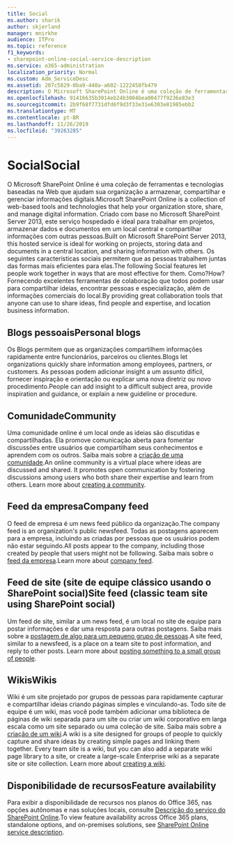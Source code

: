 ```yaml
---
title: Social
ms.author: sharik
author: skjerland
manager: mnirkhe
audience: ITPro
ms.topic: reference
f1_keywords:
- sharepoint-online-social-service-description
ms.service: o365-administration
localization_priority: Normal
ms.custom: Adm_ServiceDesc
ms.assetid: 207c5829-0ba9-440a-a602-1222458fb479
description: O Microsoft SharePoint Online é uma coleção de ferramentas e tecnologias baseadas na Web que ajudam sua organização a armazenar, compartilhar e gerenciar informações digitais. Criado com base no Microsoft SharePoint Server 2013, este serviço hospedado é ideal para trabalhar em projetos, armazenar dados e documentos em um local central e compartilhar informações com outras pessoas.
ms.openlocfilehash: 91416635b3014eb24b3004bea00477f9236e83e3
ms.sourcegitcommit: 2b9f68f7731dfd6f9d3f33e31e6303e81985ebb2
ms.translationtype: MT
ms.contentlocale: pt-BR
ms.lasthandoff: 11/26/2019
ms.locfileid: "39263285"
---
```

# <a name="social"></a><span data-ttu-id="599b1-104">Social</span><span class="sxs-lookup"><span data-stu-id="599b1-104">Social</span></span>

<span data-ttu-id="599b1-105">O Microsoft SharePoint Online é uma coleção de ferramentas e tecnologias baseadas na Web que ajudam sua organização a armazenar, compartilhar e gerenciar informações digitais.</span><span class="sxs-lookup"><span data-stu-id="599b1-105">Microsoft SharePoint Online is a collection of web-based tools and technologies that help your organization store, share, and manage digital information.</span></span> <span data-ttu-id="599b1-106">Criado com base no Microsoft SharePoint Server 2013, este serviço hospedado é ideal para trabalhar em projetos, armazenar dados e documentos em um local central e compartilhar informações com outras pessoas.</span><span class="sxs-lookup"><span data-stu-id="599b1-106">Built on Microsoft SharePoint Server 2013, this hosted service is ideal for working on projects, storing data and documents in a central location, and sharing information with others.</span></span> <span data-ttu-id="599b1-107">Os seguintes características sociais permitem que as pessoas trabalhem juntas das formas mais eficientes para elas.</span><span class="sxs-lookup"><span data-stu-id="599b1-107">The following Social features let people work together in ways that are most effective for them.</span></span> <span data-ttu-id="599b1-108">Como?</span><span class="sxs-lookup"><span data-stu-id="599b1-108">How?</span></span> <span data-ttu-id="599b1-109">Fornecendo excelentes ferramentas de colaboração que todos podem usar para compartilhar ideias, encontrar pessoas e especialização, além de informações comerciais do local.</span><span class="sxs-lookup"><span data-stu-id="599b1-109">By providing great collaboration tools that anyone can use to share ideas, find people and expertise, and location business information.</span></span> 
  
## <a name="personal-blogs"></a><span data-ttu-id="599b1-110">Blogs pessoais</span><span class="sxs-lookup"><span data-stu-id="599b1-110">Personal blogs</span></span>

<span data-ttu-id="599b1-111">Os Blogs permitem que as organizações compartilhem informações rapidamente entre funcionários, parceiros ou clientes.</span><span class="sxs-lookup"><span data-stu-id="599b1-111">Blogs let organizations quickly share information among employees, partners, or customers.</span></span> <span data-ttu-id="599b1-112">As pessoas podem adicionar insight a um assunto difícil, fornecer inspiração e orientação ou explicar uma nova diretriz ou novo procedimento.</span><span class="sxs-lookup"><span data-stu-id="599b1-112">People can add insight to a difficult subject area, provide inspiration and guidance, or explain a new guideline or procedure.</span></span>
  
## <a name="community"></a><span data-ttu-id="599b1-113">Comunidade</span><span class="sxs-lookup"><span data-stu-id="599b1-113">Community</span></span>

<span data-ttu-id="599b1-p104">Uma comunidade online é um local onde as ideias são discutidas e compartilhadas. Ela promove comunicação aberta para fomentar discussões entre usuários que compartilham seus conhecimentos e aprendem com os outros. Saiba mais sobre a [criação de uma comunidade](https://go.microsoft.com/fwlink/p/?LinkId=271061).</span><span class="sxs-lookup"><span data-stu-id="599b1-p104">An online community is a virtual place where ideas are discussed and shared. It promotes open communication by fostering discussions among users who both share their expertise and learn from others. Learn more about [creating a community](https://go.microsoft.com/fwlink/p/?LinkId=271061).</span></span>
  
## <a name="company-feed"></a><span data-ttu-id="599b1-117">Feed da empresa</span><span class="sxs-lookup"><span data-stu-id="599b1-117">Company feed</span></span>

<span data-ttu-id="599b1-118">O feed de empresa é um news feed público da organização.</span><span class="sxs-lookup"><span data-stu-id="599b1-118">The company feed is an organization's public newsfeed.</span></span> <span data-ttu-id="599b1-119">Todas as postagens aparecem para a empresa, incluindo as criadas por pessoas que os usuários podem não estar seguindo.</span><span class="sxs-lookup"><span data-stu-id="599b1-119">All posts appear to the company, including those created by people that users might not be following.</span></span> <span data-ttu-id="599b1-120">Saiba mais sobre o [feed da empresa](https://support.office.com/article/D1A6A747-5789-498F-9DB5-C5692A9C9559).</span><span class="sxs-lookup"><span data-stu-id="599b1-120">Learn more about [company feed](https://support.office.com/article/D1A6A747-5789-498F-9DB5-C5692A9C9559).</span></span>
  
## <a name="site-feed-classic-team-site-using-sharepoint-social"></a><span data-ttu-id="599b1-121">Feed de site (site de equipe clássico usando o SharePoint social)</span><span class="sxs-lookup"><span data-stu-id="599b1-121">Site feed (classic team site using SharePoint social)</span></span>

<span data-ttu-id="599b1-p106">Um feed de site, similar a um news feed, é um local no site de equipe para postar informações e dar uma resposta para outras postagens. Saiba mais sobre a [postagem de algo para um pequeno grupo de pessoas](https://go.microsoft.com/fwlink/p/?LinkId=271071).</span><span class="sxs-lookup"><span data-stu-id="599b1-p106">A site feed, similar to a newsfeed, is a place on a team site to post information, and reply to other posts. Learn more about [posting something to a small group of people](https://go.microsoft.com/fwlink/p/?LinkId=271071).</span></span>
  
## <a name="wikis"></a><span data-ttu-id="599b1-124">Wikis</span><span class="sxs-lookup"><span data-stu-id="599b1-124">Wikis</span></span>

<span data-ttu-id="599b1-p107">Wiki é um site projetado por grupos de pessoas para rapidamente capturar e compartilhar ideias criando páginas simples e vinculando-as. Todo site de equipe é um wiki, mas você pode também adicionar uma biblioteca de páginas de wiki separada para um site ou criar um wiki corporativo em larga escala como um site separado ou uma coleção de site. Saiba mais sobre a [criação de um wiki](https://go.microsoft.com/fwlink/p/?LinkId=271358).</span><span class="sxs-lookup"><span data-stu-id="599b1-p107">A wiki is a site designed for groups of people to quickly capture and share ideas by creating simple pages and linking them together. Every team site is a wiki, but you can also add a separate wiki page library to a site, or create a large-scale Enterprise wiki as a separate site or site collection. Learn more about [creating a wiki](https://go.microsoft.com/fwlink/p/?LinkId=271358).</span></span>
  
## <a name="feature-availability"></a><span data-ttu-id="599b1-128">Disponibilidade de recursos</span><span class="sxs-lookup"><span data-stu-id="599b1-128">Feature availability</span></span>

<span data-ttu-id="599b1-129">Para exibir a disponibilidade de recursos nos planos do Office 365, nas opções autônomas e nas soluções locais, consulte [Descrição do serviço do SharePoint Online](sharepoint-online-service-description.md).</span><span class="sxs-lookup"><span data-stu-id="599b1-129">To view feature availability across Office 365 plans, standalone options, and on-premises solutions, see [SharePoint Online service description](sharepoint-online-service-description.md).</span></span>
